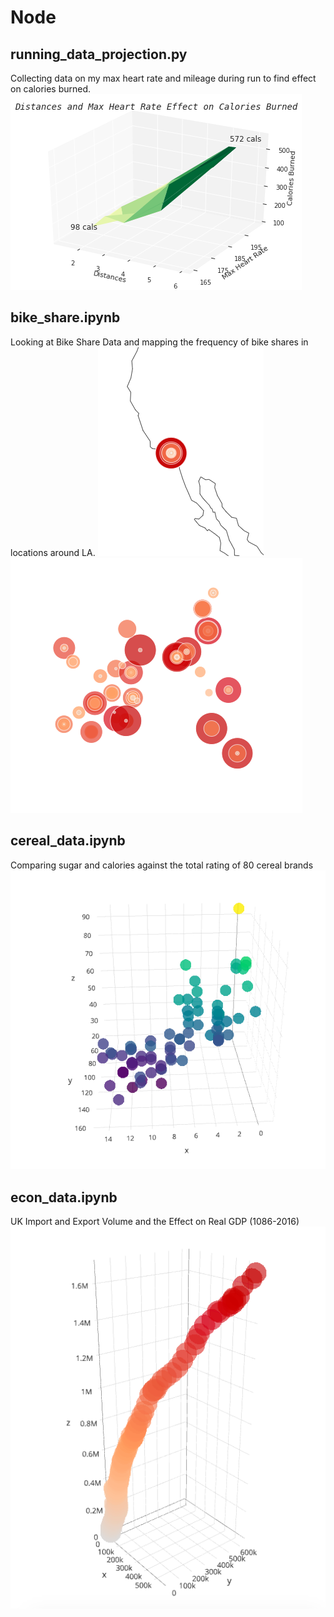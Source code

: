 # Node
## running_data_projection.py
  Collecting data on my max heart rate and mileage during run to find effect on calories burned.
![Image description](run_variables.png)

## bike_share.ipynb
  Looking at Bike Share Data and mapping the frequency of bike shares in locations around LA.
![Image_description](cal_bike_share.png)
![Image_description](la_bike_share.png)

## cereal_data.ipynb
  Comparing sugar and calories against the total rating of 80 cereal brands
![Image_description](Cereal_brand.png)

## econ_data.ipynb
  UK Import and Export Volume and the Effect on Real GDP (1086-2016)
![Image_description](UK_Economic_Data.png)
